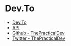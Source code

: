 # Dev.To

* [Dev.To](https://dev.to/)
* [API](https://docs.dev.to/api/)
* [Github - ThePracticalDev](https://github.com/thepracticaldev)
* [Twitter - ThePracticalDev](https://twitter.com/thepracticaldev)

